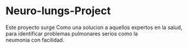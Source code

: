 # Neuro-lungs-Project
Este proyecto surge Como una solucion a aquellos expertos en la salud, para identificar problemas pulmonares serios como la neumonia con facilidad.
